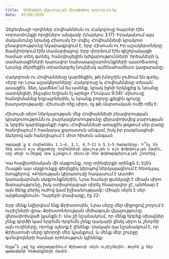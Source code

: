 ```yaml
---
title:  Անձնական վկայության վերափոխող զորությունը
date:  07/09/2020
---
```


Զեբեդեայի որդիներ Հովհաննեսն ու Հակոբոսը հայտնի էին «որոտմունքի որդիներ» անվամբ (Մարկոս 3.17): Իրականում այս մականունը նրանց Հիսուսն էր տվել։ Հովհաննեսի կրակոտ բնավորությունը նկարագրվում է, երբ Հիսուսն ու Իր աշակերտները ճամփորդում էին Սամարիայով։ Երբ փորձում էին գիշերակացի համար տեղ գտնել, հանդիպեցին դժվարությունների՝ հրեաների և սամարացիների դարավոր նախապաշարմունքների պատճառով։ Նրանց մերժեցին տրամադրել նույնիսկ ամենահամեստ կացարանը։

Հակոբոսն ու Հովհաննեսը կարծեցին, թե խնդրին լուծում են գտել։ «Երբ որ Նրա աշակերտները՝ Հակոբոսը և Հովհաննեսը տեսան՝ ասացին. Տեր, կամենո՞ւմ ես ասենք, կրակ իջնի երկնքից և նրանց սատկեցնի, ինչպես Եղիան էլ արեց» (Ղուկաս 9.54): Հիսուսը հանդիմանեց եղբայրներին, և նրանք բոլորը լքեցին գյուղը խաղաղությամբ։ Հիսուսի ոճը սիրո, ոչ թե մարտական ուժի ոճն է։

Հիսուսի սիրո ներկայության մեջ Հովհաննեսի բնավորության կրակոտությունն ու բարկացկոտությունը վերափոխվեց բարության և նրբին կարեկցանքի ոգու։ Հովհաննեսի առաջին թղթում սեր բառը հանդիպում է համարյա քառասուն անգամ, իսկ իր բազմապիսի ձևերով այն հանդիպում է մոտ հիսուն անգամ։

`Կարդացե՛ք Ա Հովհաննես 1.1–4, 3.1, 4.7–11 և 5.1–5 համարները։ Ի՞նչ են ձեզ ասում այս տեքստերը Հովհաննեսի վկայության և այն փոփոխության մասին, որը տեղի ունեցավ նրա կյանքում Հիսուսի հետ փոխհարաբերության շնորհիվ։`

Կա հավիտենական մի սկզբունք, որը տիեզերքի օրենքն է։ Էլեն Ուայթն այս սկզբունքը գեղեցիկ կերպով ներկայացնում է հետևյալ խոսքերով. «Բռնության կիրառումը հակասում է Աստծո կառավարման սկզբունքներին, Նրա համար ցանկալի է միայն սիրո ծառայությունը, իսկ ստիպողաբար սիրել հնարավոր չէ, անհնար է այն ձեռք բերել ուժով կամ իշխանությամբ: Միայն սերն է սեր արթնացնում»։ Դարերի փափագը, էջ 22։

Երբ մենք նվիրվում ենք Քրիստոսին, Նրա սերը մեր միջոցով շողում է ուրիշների վրա։ Քրիստոնեության մեծագույն վկայությունը վերափոխված կյանքն է։ Սա չի նշանակում, որ մենք երբեք սխալներ չենք գործի կամ երբեմն-երբեմն չենք դադարի լինել սիրո և շնորհի այն ուղիները, որոնք պետք է լինենք։ Սակայն դա նշանակում է, որ Քրիստոսի սերը կհորդի մեր կյանքում, և մենք մեր շուրջը գտնվողների համար օրհնություն կլինենք։

`Որքա՞ն լավ եք անդրադարձնում Քրիստոսի սերն ուրիշներին։ Խորհե՛ք ձեր պատասխանի հետևանքների մասին։`